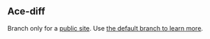## Ace-diff

Branch only for a [public site](http://ace-diff.github.io/ace-diff/). Use [the default branch to learn more](https://github.com/ace-diff/ace-diff).